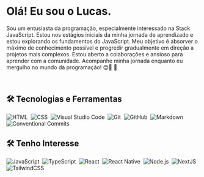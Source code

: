 # Olá! Eu sou o Lucas. 

Sou um entusiasta da programação, especialmente interessado na Stack JavaScript. Estou nos estágios iniciais da minha jornada de aprendizado e estou explorando os fundamentos do JavaScript. Meu objetivo é absorver o máximo de conhecimento possível e progredir gradualmente em direção a projetos mais complexos. Estou aberto a colaborações e ansioso para aprender com a comunidade. Acompanhe minha jornada enquanto eu mergulho no mundo da programação! 😊🚀 👋

<br/>

## 🛠  Tecnologias e Ferramentas
![HTML](https://img.shields.io/badge/-HTML-E34F26?style=for-the-badge&logo=HTML5&logoColor=FFFFFF)&nbsp;
![CSS](https://img.shields.io/badge/-CSS-1572B6?style=for-the-badge&logo=CSS3&logoColor=FFFFFF)&nbsp;
![Visual Studio Code](https://img.shields.io/badge/-Visual%20Studio%20Code-007ACC?style=for-the-badge&logo=visual-studio-code&logoColor=FFFFFF)&nbsp;
![Git](https://img.shields.io/badge/-Git-F05032?style=for-the-badge&logo=git&logoColor=FFFFFF)&nbsp;
![GitHub](https://img.shields.io/badge/-GitHub-181717?style=for-the-badge&logo=github&logoColor=FFFFFF)&nbsp;
![Markdown](https://img.shields.io/badge/-Markdown-000000?style=for-the-badge&logo=markdown&logoColor=FFFFFF)&nbsp;
![Conventional Commits](https://img.shields.io/badge/-Conventional%20Commits-FE5196?style=for-the-badge&logo=conventional-commits&logoColor=FFFFFF)&nbsp;

## 🛠  Tenho Interesse
![JavaScript](https://img.shields.io/badge/-JavaScript-F7DF1E?style=for-the-badge&logo=javascript&logoColor=000000)&nbsp;
![TypeScript](https://img.shields.io/badge/-TypeScript-3178C6?style=for-the-badge&logo=typescript&logoColor=FFFFFF)&nbsp;
![React](https://img.shields.io/badge/-React.js-61DAFB?style=for-the-badge&logo=react&logoColor=000000)&nbsp;
![React Native](https://img.shields.io/badge/-React%20Native-61DAFB?style=for-the-badge&logo=react&logoColor=000000)&nbsp;
![Node.js](https://img.shields.io/badge/-Node.js-339933?style=for-the-badge&logo=node.js&logoColor=FFFFFF)&nbsp;
![NextJS](https://img.shields.io/badge/-NextJS-000000?style=for-the-badge&logo=next.js&logoColor=FFFFFF)&nbsp;
![TailwindCSS](https://img.shields.io/badge/-TailwindCSS-06B6D4?style=for-the-badge&logo=tailwindcss&logoColor=FFFFFF)&nbsp;
